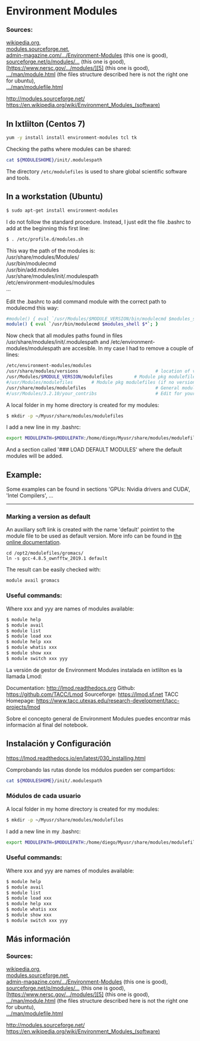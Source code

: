 # Environment Modules

### Sources: <br /> 
[wikipedia.org][1], <br />
[modules.sourceforge.net][2], <br /> [admin-magazine.com/.../Environment-Modules][3] (this one is good), <br />
[sourceforge.net/p/modules/...][4] (this one is good), <br />
[https://www.nersc.gov/.../modules/][5] (this one is good), <br />
[.../man/module.html][6] (the files structure described here is not the right one for ubuntu), <br />
[.../man/modulefile.html][7] <br />


http://modules.sourceforge.net/
https://en.wikipedia.org/wiki/Environment_Modules_(software)


## In Ixtlilton (Centos 7)

```bash
yum -y install install environment-modules tcl tk
```

Checking the paths where modules can be shared:

```bash
cat ${MODULESHOME}/init/.modulespath
```

The directory ```/etc/modulefiles``` is used to share global scientific software and tools.





## In a workstation (Ubuntu)


```bash
$ sudo apt-get install environment-modules
```
I do not follow the standard procedure. Instead, I just edit the file .bashrc to add at the beginning this first line:
```bash
$ . /etc/profile.d/modules.sh
```

This way the path of the modules is: <br />
/usr/share/modules/Modules/ <br />
/usr/bin/modulecmd <br />
/usr/bin/add.modules <br />
/usr/share/modules/init/.modulespath <br />
/etc/environment-modules/modules <br />
...
<br /><br />
Edit the .bashrc to add command module with the correct path to modulecmd this way:
```bash
#module() { eval `/usr/Modules/$MODULE_VERSION/bin/modulecmd $modules_shell $*`; }
module() { eval `/usr/bin/modulecmd $modules_shell $*`; }
```

Now check that all modules paths found in files /usr/share/modules/init/.modulespath and /etc/environment-modules/modulespath are accesible. In my case I had to remove a couple of lines:
```bash
/etc/environment-modules/modules
/usr/share/modules/versions                             # location of version files
/usr/Modules/$MODULE_VERSION/modulefiles        # Module pkg modulefiles (if versioning)
#/usr/Modules/modulefiles       # Module pkg modulefiles (if no versioning)
/usr/share/modules/modulefiles                          # General module files
#/usr/Modules/3.2.10/your_contribs                      # Edit for your requirements
```

A local folder in my home directory is created for my modules:
```bash
$ mkdir -p ~/Myusr/share/modules/modulefiles
```

I add a new line in my .bashrc:
```bash
export MODULEPATH=$MODULEPATH:/home/diego/Myusr/share/modules/modulefiles
```

And a section called '### LOAD DEFAULT MODULES' where the default modules will be added.

## Example:
Some examples can be found in sections 'GPUs: Nvidia drivers and CUDA', 'Intel Compilers', ...

---

### Marking a version as default

An auxiliary soft link is created with the name 'default' pointint to the module file to be used as
default version. More info can be found in [the online documentation](https://lmod.readthedocs.io/en/latest/060_locating.html#marking-a-version-as-default).

```
cd /opt2/modulefiles/gromacs/
ln -s gcc-4.8.5_ownfftw_2019.1 default
```

The result can be easily checked with:

```
module avail gromacs
```


### Useful commands:
Where xxx and yyy are names of modules available:

```bash
$ module help
$ module avail
$ module list
$ module load xxx
$ module help xxx
$ module whatis xxx
$ module show xxx
$ module switch xxx yyy
```


  [1]: http://%01%01https://en.wikipedia.org/wiki/Environment_Modules_%28software%29
  [2]: http://modules.sourceforge.net/
  [3]: http://www.admin-magazine.com/HPC/Articles/Environment-Modules
  [4]: http://sourceforge.net/p/modules/wiki/FAQ/
  [5]: https://www.nersc.gov/users/software/nersc-user-environment/modules/
  [6]: http://modules.sourceforge.net/man/module.html
  [7]: http://modules.sourceforge.net/man/modulefile.html

La versión de gestor de Environment Modules instalada en ixtlilton es la llamada Lmod:

Documentation:    http://lmod.readthedocs.org
Github:           https://github.com/TACC/Lmod
Sourceforge:      https://lmod.sf.net
TACC Homepage:    https://www.tacc.utexas.edu/research-development/tacc-projects/lmod

Sobre el concepto general de Environment Modules puedes encontrar más información al final del notebook.

## Instalación y Configuración

https://lmod.readthedocs.io/en/latest/030_installing.html


Comprobando las rutas donde los módulos pueden ser compartidos:

```bash
cat ${MODULESHOME}/init/.modulespath
```

### Módulos de cada usuario

A local folder in my home directory is created for my modules:
```bash
$ mkdir -p ~/Myusr/share/modules/modulefiles
```

I add a new line in my .bashrc:
```bash
export MODULEPATH=$MODULEPATH:/home/diego/Myusr/share/modules/modulefiles
```


### Useful commands:
Where xxx and yyy are names of modules available:

```bash
$ module help
$ module avail
$ module list
$ module load xxx
$ module help xxx
$ module whatis xxx
$ module show xxx
$ module switch xxx yyy
```

## Más información

### Sources: <br /> 
[wikipedia.org][1], <br />
[modules.sourceforge.net][2], <br /> [admin-magazine.com/.../Environment-Modules][3] (this one is good), <br />
[sourceforge.net/p/modules/...][4] (this one is good), <br />
[https://www.nersc.gov/.../modules/][5] (this one is good), <br />
[.../man/module.html][6] (the files structure described here is not the right one for ubuntu), <br />
[.../man/modulefile.html][7] <br />


http://modules.sourceforge.net/
https://en.wikipedia.org/wiki/Environment_Modules_(software)


  [1]: http://%01%01https://en.wikipedia.org/wiki/Environment_Modules_%28software%29
  [2]: http://modules.sourceforge.net/
  [3]: http://www.admin-magazine.com/HPC/Articles/Environment-Modules
  [4]: http://sourceforge.net/p/modules/wiki/FAQ/
  [5]: https://www.nersc.gov/users/software/nersc-user-environment/modules/
  [6]: http://modules.sourceforge.net/man/module.html
  [7]: http://modules.sourceforge.net/man/modulefile.html

